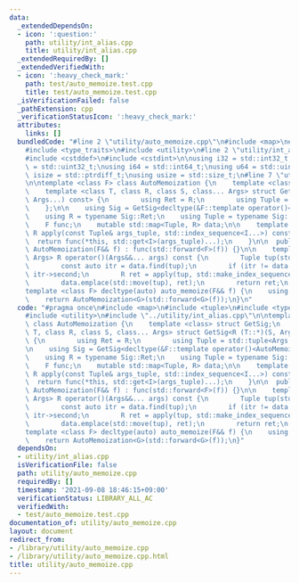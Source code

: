 ```yaml
---
data:
  _extendedDependsOn:
  - icon: ':question:'
    path: utility/int_alias.cpp
    title: utility/int_alias.cpp
  _extendedRequiredBy: []
  _extendedVerifiedWith:
  - icon: ':heavy_check_mark:'
    path: test/auto_memoize.test.cpp
    title: test/auto_memoize.test.cpp
  _isVerificationFailed: false
  _pathExtension: cpp
  _verificationStatusIcon: ':heavy_check_mark:'
  attributes:
    links: []
  bundledCode: "#line 2 \"utility/auto_memoize.cpp\"\n#include <map>\n#include <tuple>\n\
    #include <type_traits>\n#include <utility>\n#line 2 \"utility/int_alias.cpp\"\n\
    #include <cstddef>\n#include <cstdint>\n\nusing i32 = std::int32_t;\nusing u32\
    \ = std::uint32_t;\nusing i64 = std::int64_t;\nusing u64 = std::uint64_t;\nusing\
    \ isize = std::ptrdiff_t;\nusing usize = std::size_t;\n#line 7 \"utility/auto_memoize.cpp\"\
    \n\ntemplate <class F> class AutoMemoization {\n    template <class> struct GetSig;\n\
    \    template <class T, class R, class S, class... Args> struct GetSig<R (T::*)(S,\
    \ Args...) const> {\n        using Ret = R;\n        using Tuple = std::tuple<Args...>;\n\
    \    };\n\n    using Sig = GetSig<decltype(&F::template operator()<AutoMemoization<F>&>)>;\n\
    \    using R = typename Sig::Ret;\n    using Tuple = typename Sig::Tuple;\n\n\
    \    F func;\n    mutable std::map<Tuple, R> data;\n\n    template <usize... I>\
    \ R apply(const Tuple& args_tuple, std::index_sequence<I...>) const {\n      \
    \  return func(*this, std::get<I>(args_tuple)...);\n    }\n\n  public:\n    explicit\
    \ AutoMemoization(F&& f) : func(std::forward<F>(f)) {}\n\n    template <class...\
    \ Args> R operator()(Args&&... args) const {\n        Tuple tup(std::forward<Args>(args)...);\n\
    \        const auto itr = data.find(tup);\n        if (itr != data.end()) return\
    \ itr->second;\n        R ret = apply(tup, std::make_index_sequence<std::tuple_size_v<Tuple>>());\n\
    \        data.emplace(std::move(tup), ret);\n        return ret;\n    }\n};\n\n\
    template <class F> decltype(auto) auto_memoize(F&& f) {\n    using G = std::decay_t<F>;\n\
    \    return AutoMemoization<G>(std::forward<G>(f));\n}\n"
  code: "#pragma once\n#include <map>\n#include <tuple>\n#include <type_traits>\n\
    #include <utility>\n#include \"../utility/int_alias.cpp\"\n\ntemplate <class F>\
    \ class AutoMemoization {\n    template <class> struct GetSig;\n    template <class\
    \ T, class R, class S, class... Args> struct GetSig<R (T::*)(S, Args...) const>\
    \ {\n        using Ret = R;\n        using Tuple = std::tuple<Args...>;\n    };\n\
    \n    using Sig = GetSig<decltype(&F::template operator()<AutoMemoization<F>&>)>;\n\
    \    using R = typename Sig::Ret;\n    using Tuple = typename Sig::Tuple;\n\n\
    \    F func;\n    mutable std::map<Tuple, R> data;\n\n    template <usize... I>\
    \ R apply(const Tuple& args_tuple, std::index_sequence<I...>) const {\n      \
    \  return func(*this, std::get<I>(args_tuple)...);\n    }\n\n  public:\n    explicit\
    \ AutoMemoization(F&& f) : func(std::forward<F>(f)) {}\n\n    template <class...\
    \ Args> R operator()(Args&&... args) const {\n        Tuple tup(std::forward<Args>(args)...);\n\
    \        const auto itr = data.find(tup);\n        if (itr != data.end()) return\
    \ itr->second;\n        R ret = apply(tup, std::make_index_sequence<std::tuple_size_v<Tuple>>());\n\
    \        data.emplace(std::move(tup), ret);\n        return ret;\n    }\n};\n\n\
    template <class F> decltype(auto) auto_memoize(F&& f) {\n    using G = std::decay_t<F>;\n\
    \    return AutoMemoization<G>(std::forward<G>(f));\n}"
  dependsOn:
  - utility/int_alias.cpp
  isVerificationFile: false
  path: utility/auto_memoize.cpp
  requiredBy: []
  timestamp: '2021-09-08 18:46:15+09:00'
  verificationStatus: LIBRARY_ALL_AC
  verifiedWith:
  - test/auto_memoize.test.cpp
documentation_of: utility/auto_memoize.cpp
layout: document
redirect_from:
- /library/utility/auto_memoize.cpp
- /library/utility/auto_memoize.cpp.html
title: utility/auto_memoize.cpp
---
```

